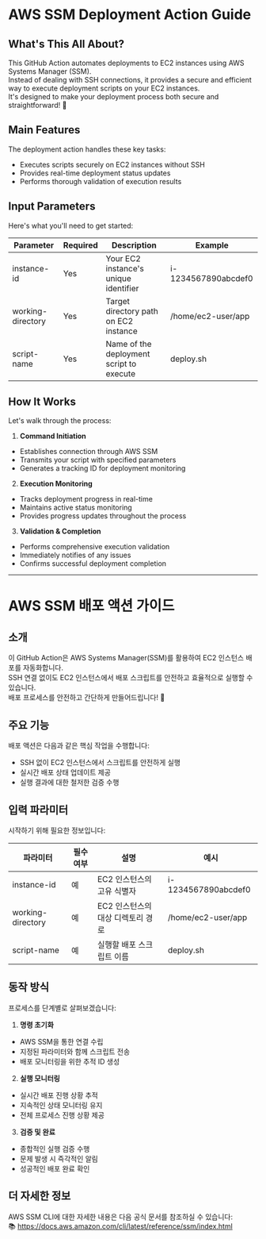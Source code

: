 # AWS SSM Deployment Action Guide

## What's This All About?
This GitHub Action automates deployments to EC2 instances using AWS Systems Manager (SSM).<br/>
Instead of dealing with SSH connections, it provides a secure and efficient way to execute deployment scripts on your EC2 instances.<br/>
It's designed to make your deployment process both secure and straightforward! 🚀

## Main Features
The deployment action handles these key tasks:
- Executes scripts securely on EC2 instances without SSH
- Provides real-time deployment status updates
- Performs thorough validation of execution results

## Input Parameters
Here's what you'll need to get started:

| Parameter         | Required | Description                              | Example             |
| ----------------- | -------- | ---------------------------------------- | ------------------- |
| instance-id       | Yes      | Your EC2 instance's unique identifier    | i-1234567890abcdef0 |
| working-directory | Yes      | Target directory path on EC2 instance    | /home/ec2-user/app  |
| script-name       | Yes      | Name of the deployment script to execute | deploy.sh           |

## How It Works
Let's walk through the process:

1. **Command Initiation**
  - Establishes connection through AWS SSM
  - Transmits your script with specified parameters
  - Generates a tracking ID for deployment monitoring

2. **Execution Monitoring**
  - Tracks deployment progress in real-time
  - Maintains active status monitoring
  - Provides progress updates throughout the process

3. **Validation & Completion**
  - Performs comprehensive execution validation
  - Immediately notifies of any issues
  - Confirms successful deployment completion

---

# AWS SSM 배포 액션 가이드

## 소개
이 GitHub Action은 AWS Systems Manager(SSM)를 활용하여 EC2 인스턴스 배포를 자동화합니다.<br/>
SSH 연결 없이도 EC2 인스턴스에서 배포 스크립트를 안전하고 효율적으로 실행할 수 있습니다.<br/>
배포 프로세스를 안전하고 간단하게 만들어드립니다! 🚀

## 주요 기능
배포 액션은 다음과 같은 핵심 작업을 수행합니다:
- SSH 없이 EC2 인스턴스에서 스크립트를 안전하게 실행
- 실시간 배포 상태 업데이트 제공
- 실행 결과에 대한 철저한 검증 수행

## 입력 파라미터
시작하기 위해 필요한 정보입니다:

| 파라미터          | 필수 여부 | 설명                              | 예시                |
| ----------------- | --------- | --------------------------------- | ------------------- |
| instance-id       | 예        | EC2 인스턴스의 고유 식별자        | i-1234567890abcdef0 |
| working-directory | 예        | EC2 인스턴스의 대상 디렉토리 경로 | /home/ec2-user/app  |
| script-name       | 예        | 실행할 배포 스크립트 이름         | deploy.sh           |

## 동작 방식
프로세스를 단계별로 살펴보겠습니다:

1. **명령 초기화**
  - AWS SSM을 통한 연결 수립
  - 지정된 파라미터와 함께 스크립트 전송
  - 배포 모니터링을 위한 추적 ID 생성

2. **실행 모니터링**
  - 실시간 배포 진행 상황 추적
  - 지속적인 상태 모니터링 유지
  - 전체 프로세스 진행 상황 제공

3. **검증 및 완료**
  - 종합적인 실행 검증 수행
  - 문제 발생 시 즉각적인 알림
  - 성공적인 배포 완료 확인

## 더 자세한 정보
AWS SSM CLI에 대한 자세한 내용은 다음 공식 문서를 참조하실 수 있습니다:  
📚 https://docs.aws.amazon.com/cli/latest/reference/ssm/index.html